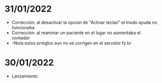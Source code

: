 # 31/01/2022
* Corrección: al desactivar la opcion de "Activar teclas" el modo ayuda no funcionaba
* Corrección: al reanimar un paciente en el lugar no aumentaba el contador
* -Nota estos arreglos aun no se corrigen en el servidor fz br
# 30/01/2022
* Lanzamiento
